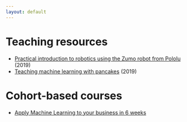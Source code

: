 ```yaml
---
layout: default
---
```


# Teaching resources

- [Practical introduction to robotics using the Zumo robot from Pololu](https://github.com/jgrizou/CRI-UE-Robotics) (2019)
- [Teaching machine learning with pancakes](pancakes) (2019)

# Cohort-based courses

- [Apply Machine Learning to your business in 6 weeks](https://mlmasterclass.carrd.co/)
